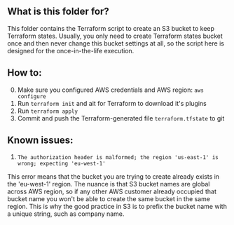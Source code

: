 ## What is this folder for?

This folder contains the Terraform script to create an S3 bucket to keep Terraform states.
Usually, you only need to create Terraform states bucket once and then never change this bucket settings at all, 
so the script here is designed for the once-in-the-life execution.

## How to:

0. Make sure you configured AWS credentials and AWS region: `aws configure`
1. Run `terraform init` and ait for Terraform to download it's plugins
2. Run `terraform apply` 
3. Commit and push the Terraform-generated file `terraform.tfstate` to git

## Known issues:

1. `The authorization header is malformed; the region 'us-east-1' is wrong; expecting 'eu-west-1'`

This error means that the bucket you are trying to create already exists in the 'eu-west-1' region.
The nuance is that S3 bucket names are global across AWS region, so if any other AWS customer already occupied that bucket name you won't be able to create the same bucket in the same region.
This is why the good practice in S3 is to prefix the bucket name with a unique string, such as company name.
